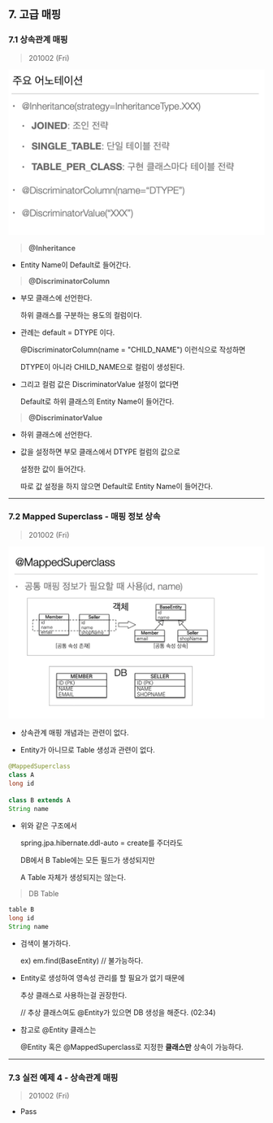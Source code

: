 
## 7. 고급 매핑

### 7.1 상속관계 매핑

> 201002 (Fri)

![](./img/Chapter_7_1_1.png)

> **@Inheritance**

* Entity Name이 Default로 들어간다.

> **@DiscriminatorColumn**

* 부모 클래스에 선언한다. 

  하위 클래스를 구분하는 용도의 컬럼이다. 
  
* 관례는 default = DTYPE 이다.

  @DiscriminatorColumn(name = "CHILD_NAME") 이런식으로 작성하면

  DTYPE이 아니라 CHILD_NAME으로 컬럼이 생성된다.

* 그리고 컬럼 값은 DiscriminatorValue 설정이 없다면

  Default로 하위 클래스의 Entity Name이 들어간다.

> **@DiscriminatorValue**

* 하위 클래스에 선언한다. 

* 값을 설정하면 부모 클래스에서 DTYPE 컬럼의 값으로

  설정한 값이 들어간다. 

  따로 값 설정을 하지 않으면 Default로 Entity Name이 들어간다.

---

### 7.2 Mapped Superclass - 매핑 정보 상속

> 201002 (Fri)

![](./img/Chapter_7_2_1.png)

* 상속관계 매핑 개념과는 관련이 없다.

* Entity가 아니므로 Table 생성과 관련이 없다.

``` java
@MappedSuperclass
class A 
long id

class B extends A
String name
```

* 위와 같은 구조에서

  spring.jpa.hibernate.ddl-auto = create를 주더라도

  DB에서 B Table에는 모든 필드가 생성되지만

  A Table 자체가 생성되지는 않는다.

> DB Table

``` java
table B
long id
String name
```

* 검색이 불가하다. 

  ex) em.find(BaseEntity) // 불가능하다.

* Entity로 생성하여 영속성 관리를 할 필요가 없기 때문에 

  추상 클래스로 사용하는걸 권장한다.

  // 추상 클래스여도 @Entity가 있으면 DB 생성을 해준다. (02:34)

* 참고로 @Entity 클래스는 

  @Entity 혹은 @MappedSuperclass로 지정한 **클래스만** 상속이 가능하다.

---

### 7.3 실전 예제 4 - 상속관계 매핑

> 201002 (Fri)

* Pass

